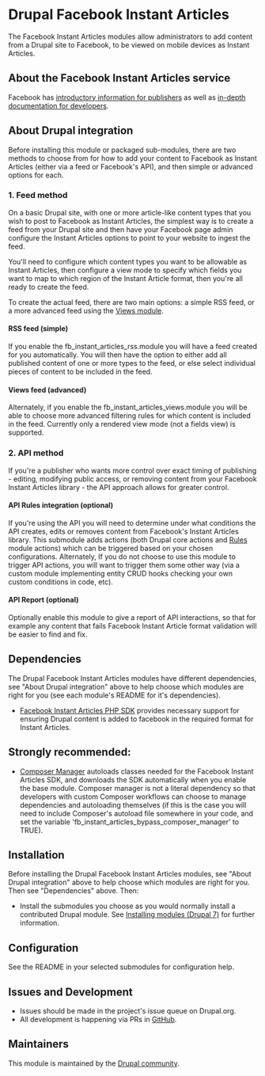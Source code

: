 # Drupal Facebook Instant Articles

The Facebook Instant Articles modules allow administrators to add content from a
 Drupal site to Facebook, to be viewed on mobile devices as Instant Articles.

## About the Facebook Instant Articles service

Facebook has [introductory information for publishers](https://instantarticles.fb.com/)
 as well as [in-depth documentation for developers](https://developers.facebook.com/docs/instant-articles).

## About Drupal integration

Before installing this module or packaged sub-modules, there are two methods to
 choose from for how to add your content to Facebook as Instant Articles (either
 via a feed or Facebook's API), and then simple or advanced options for each.

### 1. Feed method

On a basic Drupal site, with one or more article-like content types that you
 wish to post to Facebook as Instant Articles, the simplest way is to create a
 feed from your Drupal site and then have your Facebook page admin configure
 the Instant Articles options to point to your website to ingest the feed.

You'll need to configure which content types you want to be allowable as Instant
 Articles, then configure a view mode to specify which fields you want to map to
 which region of the Instant Article format, then you're all ready to create the
 feed.

To create the actual feed, there are two main options: a simple RSS feed, or a
 more advanced feed using the [Views module](https://www.drupal.org/project/views).

#### RSS feed (simple)

If you enable the fb_instant_articles_rss.module you will have a feed created
 for you automatically. You will then have the option to either add all
 published content of one or more types to the feed, or else select individual
 pieces of content to be included in the feed.

#### Views feed (advanced)

Alternately, if you enable the fb_instant_articles_views.module you will be able
 to choose more advanced filtering rules for which content is included in the
 feed. Currently only a rendered view mode (not a fields view) is supported.

### 2. API method
  
If you're a publisher who wants more control over exact timing of publishing -
 editing, modifying public access, or removing content from your Facebook
 Instant Articles library - the API approach allows for greater control.

#### API Rules integration (optional)

If you're using the API you will need to determine under what conditions the API
 creates, edits or removes content from Facebook's Instant Articles library.
 This submodule adds actions (both Drupal core actions and 
 [Rules](https://drupal.org/project/rules) module actions) which can be
 triggered based on your chosen configurations. Alternately, If you do not
 choose to use this module to trigger API actions, you
 will want to trigger them some other way (via a custom module implementing
 entity CRUD hooks checking your own custom conditions in code, etc).

#### API Report (optional)

Optionally enable this module to give a report of API interactions, so that for
 example any content that fails Facebook Instant Article format validation will
 be easier to find and fix.

## Dependencies

The Drupal Facebook Instant Articles modules have different dependencies, see
 "About Drupal integration" above to help choose which modules are right for you
 (see each module's README for it's dependencies).

 - [Facebook Instant Articles PHP SDK](https://github.com/facebook/facebook-instant-articles-sdk-php)
 provides necessary support for ensuring Drupal content is added to facebook in
 the required format for Instant Articles.

## Strongly recommended:

- [Composer Manager](https://www.drupal.org/project/composer_manager) autoloads
 classes needed for the Facebook Instant Articles SDK, and downloads the SDK
 automatically when you enable the base module. Composer manager is not a
 literal dependency so that developers with custom Composer workflows can choose
 to manage dependencies and autoloading themselves (if this is the case you will
 need to include Composer's autoload file somewhere in your code, and set the
 variable 'fb_instant_articles_bypass_composer_manager' to TRUE).

## Installation

Before installing the Drupal Facebook Instant Articles modules, see  "About
 Drupal integration" above to help choose which modules are right for you. Then
 see "Dependencies" above. Then:

- Install the submodules you choose as you would normally install a contributed
 Drupal module. See [Installing modules (Drupal 7)](https://drupal.org/documentation/install/modules-themes/modules-7)
 for further information.

## Configuration

See the README in your selected submodules for configuration help.

## Issues and Development

- Issues should be made in the project's issue queue on Drupal.org.
- All development is happening via PRs in [GitHub](https://github.com/BurdaMagazinOrg/module-fb_instant_articles).

## Maintainers

This module is maintained by the [Drupal community](https://www.drupal.org/node/2676800/committers).
